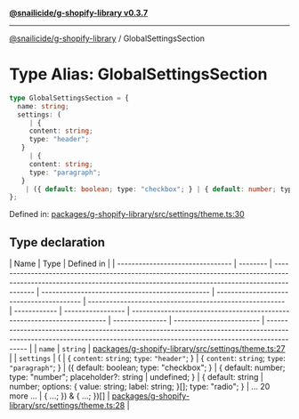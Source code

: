 [**@snailicide/g-shopify-library v0.3.7**](../README.md)

---

[@snailicide/g-shopify-library](../README.md) / GlobalSettingsSection

# Type Alias: GlobalSettingsSection

```ts
type GlobalSettingsSection = {
  name: string;
  settings: (
     | {
     content: string;
     type: "header";
   }
     | {
     content: string;
     type: "paragraph";
   }
    | ({ default: boolean; type: "checkbox"; } | { default: number; type: "number"; placeholder?: string | undefined; } | { default: string | number; options: { value: string; label: string; }[]; type: "radio"; } | ... 20 more ... | { ...; }) & { ...; })[];
};
```

Defined in:
[packages/g-shopify-library/src/settings/theme.ts:30](https://github.com/gbtunney/snailicide-monorepo/blob/master/packages/g-shopify-library/src/settings/theme.ts#L30)

## Type declaration

| Name                             | Type     | Defined in                                                                                                                                                              |
| -------------------------------- | -------- | ----------------------------------------------------------------------------------------------------------------------------------------------------------------------- | ----------------------------------------------- | ---------------------------------------- | ------------------------------------------------------- | ------------ | ----------------- | ----------------------------------------------------------------------- | --------------- | ------------------------ | ----------------------------------------------------------------------------------------------------------------------------------------------------------------------- |
| <a id="name"></a> `name`         | `string` | [packages/g-shopify-library/src/settings/theme.ts:27](https://github.com/gbtunney/snailicide-monorepo/blob/master/packages/g-shopify-library/src/settings/theme.ts#L27) |
| <a id="settings"></a> `settings` | (        | { `content`: `string`; `type`: `"header"`; }                                                                                                                            | { `content`: `string`; `type`: `"paragraph"`; } | ({ default: boolean; type: "checkbox"; } | { default: number; type: "number"; placeholder?: string | undefined; } | { default: string | number; options: { value: string; label: string; }\[]; type: "radio"; } | ... 20 more ... | { ...; }) & { ...; })\[] | [packages/g-shopify-library/src/settings/theme.ts:28](https://github.com/gbtunney/snailicide-monorepo/blob/master/packages/g-shopify-library/src/settings/theme.ts#L28) |
